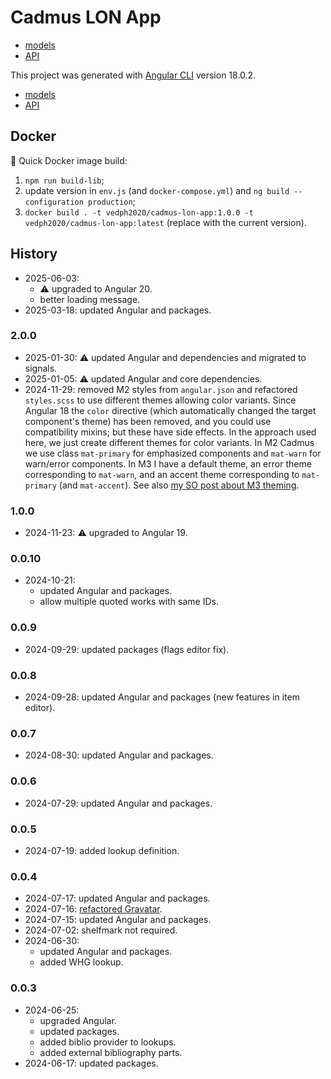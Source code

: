 # Cadmus LON App

- [models](https://github.com/vedph/cadmus-lon)
- [API](https://github.com/vedph/cadmus-lon-api)

This project was generated with [Angular CLI](https://github.com/angular/angular-cli) version 18.0.2.

- [models](https://github.com/vedph/cadmus-lon)
- [API](https://github.com/vedph/cadmus-lon-api)

## Docker

🐋 Quick Docker image build:

1. `npm run build-lib`;
2. update version in `env.js` (and `docker-compose.yml`) and `ng build --configuration production`;
3. `docker build . -t vedph2020/cadmus-lon-app:1.0.0 -t vedph2020/cadmus-lon-app:latest` (replace with the current version).

## History

- 2025-06-03:
  - ⚠️ upgraded to Angular 20.
  - better loading message.
- 2025-03-18: updated Angular and packages.

### 2.0.0

- 2025-01-30: ⚠️ updated Angular and dependencies and migrated to signals.
- 2025-01-05: ⚠️ updated Angular and core dependencies.
- 2024-11-29: removed M2 styles from `angular.json` and refactored `styles.scss` to use different themes allowing color variants. Since Angular 18 the `color` directive (which automatically changed the target component's theme) has been removed, and you could use compatibility mixins; but these have side effects. In the approach used here, we just create different themes for color variants. In M2 Cadmus we use class `mat-primary` for emphasized components and `mat-warn` for warn/error components. In M3 I have a default theme, an error theme corresponding to `mat-warn`, and an accent theme corresponding to `mat-primary` (and `mat-accent`). See also [my SO post about M3 theming](https://stackoverflow.com/questions/79230742/proper-angular-material-v3-theming).

### 1.0.0

- 2024-11-23: ⚠️ upgraded to Angular 19.

### 0.0.10

- 2024-10-21:
  - updated Angular and packages.
  - allow multiple quoted works with same IDs.

### 0.0.9

- 2024-09-29: updated packages (flags editor fix).

### 0.0.8

- 2024-09-28: updated Angular and packages (new features in item editor).

### 0.0.7

- 2024-08-30: updated Angular and packages.

### 0.0.6

- 2024-07-29: updated Angular and packages.

### 0.0.5

- 2024-07-19: added lookup definition.

### 0.0.4

- 2024-07-17: updated Angular and packages.
- 2024-07-16: [refactored Gravatar](https://myrmex.github.io/overview/cadmus/dev/history/f-gravatar/).
- 2024-07-15: updated Angular and packages.
- 2024-07-02: shelfmark not required.
- 2024-06-30:
  - updated Angular and packages.
  - added WHG lookup.

### 0.0.3

- 2024-06-25:
  - upgraded Angular.
  - updated packages.
  - added biblio provider to lookups.
  - added external bibliography parts.
- 2024-06-17: updated packages.
